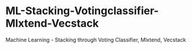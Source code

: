 # ML-Stacking-Votingclassifier-Mlxtend-Vecstack
Machine Learning - Stacking through Voting Classifier, Mlxtend, Vecstack
